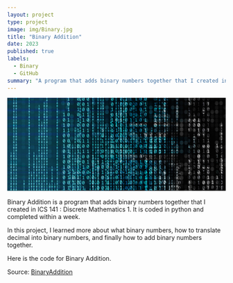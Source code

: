 ```yaml
---
layout: project
type: project
image: img/Binary.jpg
title: "Binary Addition"
date: 2023
published: true
labels:
  - Binary
  - GitHub
summary: "A program that adds binary numbers together that I created in ICS 141 : Discrete Mathematics 1."
---
```


<img class="img-fluid" src="../img/Binary.jpg">

Binary Addition is a program that adds binary numbers together that I created in ICS 141 : Discrete Mathematics 1.
It is coded in python and completed within a week.

In this project, I learned more about what binary numbers, how to translate decimal into binary numbers, and finally how to add binary numbers together. 

Here is the code for Binary Addition.


 
Source: <a href="https://github.com/JoyT808/Projects/blob/main/BinaryAdditionCode">BinaryAddition</a>
